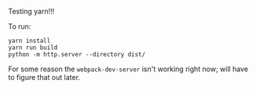 Testing yarn!!!

To run:

````````````````````````````````````````````````````````````````````````````````
yarn install
yarn run build
python -m http.server --directory dist/
````````````````````````````````````````````````````````````````````````````````

For some reason the `webpack-dev-server` isn't working right now; will have to
figure that out later.
